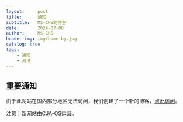 ```yaml
---
layout:     post
title:      通知
subtitle:   MS-CHS的博客
date:       2024-07-08
author:     MS-CHS
header-img: img/home-bg.jpg
catalog: true
tags:
    - 通知
    - 测试
---
```

## 重要通知
由于此网站在国内部分地区无法访问，我们创建了一个新的博客，[点此访问](https://ms-chs.ce-ramos.cn/)。

注意：新网站由[CJA-OS](https://ce-ramos.cn/)运营。
